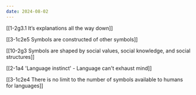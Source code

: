```yaml
---
date: 2024-08-02
---
```

[[1-2g3.1 It’s explanations all the way down]]

[[3-1c2e5 Symbols are constructed of other symbols]]

[[10-2g3 Symbols are shaped by social values, social knowledge, and social structures]]

[[2-1a4 'Language instinct' - Language can't exhaust mind]]

[[3-1c2e4 There is no limit to the number of symbols available to humans for languages]]